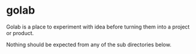 # golab

Golab is a place to experiment with idea before turning them into a
project or product.

Nothing should be expected from any of the sub directories below.
